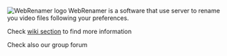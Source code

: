 ![WebRenamer logo](https://github.com/mrwinch/WebRenamer/wiki/Images/logo_1280.png)
WebRenamer is a software that use server to rename you video files following your preferences.

Check [wiki section](https://github.com/mrwinch/WebRenamer/wiki) to find more information

Check also our group forum

<iframe id="forum_embed" src="javascript:void(0)" scrolling="no" frameborder="0" width="900" height="700">
  
</iframe>

<script type="text/javascript">
  document.getElementById('forum_embed').src = 'https://groups.google.com/forum/embed/?place=forum/webrenamer' + '&showsearch=true&showpopout=true&showtabs=false' + '&parenturl=' + encodeURIComponent(window.location.href);
</script> 

